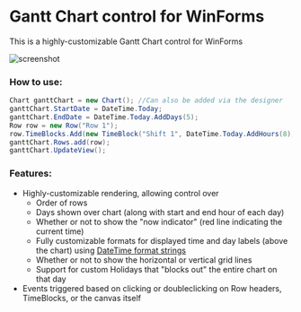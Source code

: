 # Gantt Chart control for WinForms

This is a highly-customizable Gantt Chart control for WinForms

![screenshot](https://i.imgur.com/K5YFvIE.png)

### How to use:

```csharp
Chart ganttChart = new Chart(); //Can also be added via the designer
ganttChart.StartDate = DateTime.Today;
ganttChart.EndDate = DateTime.Today.AddDays(5);
Row row = new Row("Row 1");
row.TimeBlocks.Add(new TimeBlock("Shift 1", DateTime.Today.AddHours(8), DateTime.Today.AddHours(17)));
ganttChart.Rows.add(row);
ganttChart.UpdateView();
```

### Features:

- Highly-customizable rendering, allowing control over
  - Order of rows
  - Days shown over chart (along with start and end hour of each day)
  - Whether or not to show the "now indicator" (red line indicating the current time)
  - Fully customizable formats for displayed time and day labels (above the chart) using [DateTime format strings](https://docs.microsoft.com/en-us/dotnet/standard/base-types/standard-date-and-time-format-strings)
  - Whether or not to show the horizontal or vertical grid lines
  - Support for custom Holidays that "blocks out" the entire chart on that day
- Events triggered based on clicking or doubleclicking on Row headers, TimeBlocks, or the canvas itself
